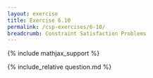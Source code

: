 ```yaml
---
layout: exercise
title: Exercise 6.10
permalink: /csp-exercises/6-10/
breadcrumb: Constraint Satisfaction Problems
---
```


{% include mathjax_support %}

<div><i class="arrow-up" data-chapter="csp-exercises" data-exercise="ex_10" data-rating="0"></i></div>
{% include_relative question.md %}
